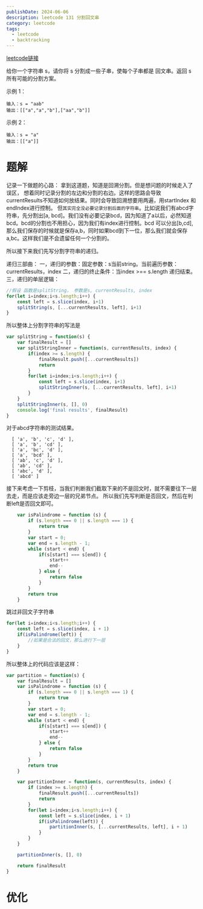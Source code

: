 ```yaml
---
publishDate: 2024-06-06
description: leetcode 131 分割回文串
category: leetcode
tags:
  - leetcode
  - backtracking
---
```


[leetcode链接](https://leetcode.cn/problems/palindrome-partitioning/description/)

给你一个字符串 s，请你将 s 分割成一些子串，使每个子串都是 
回文串。返回 s 所有可能的分割方案。

示例 1：

~~~
输入：s = "aab"
输出：[["a","a","b"],["aa","b"]]
~~~

示例 2：

~~~
输入：s = "a"
输出：[["a"]]
~~~

# 题解

记录一下做题的心路： 拿到这道题，知道是回溯分割。但是想问题的时候走入了误区， 想着同时记录分割的左边和分割的右边。这样的思路会导致currentResults不知道如何放结果。同时会导致回溯想要用两遍，用startIndex 和 endIndex进行控制。
但`其实完全没必要记录分割后面的字符串`。比如说我们有abcd字符串，先分割出[a, bcd]。我们没有必要记录bcd，因为知道了a以后，必然知道bcd。bcd的分割也不用担心，因为我们有index进行控制。bcd 可以分出[b,cd],那么我们保存的时候就是保存a,b，同时如果bcd到下一位，那么我们就会保存a,bc。这样我们是不会遗留任何一个分割的。

所以接下来我们先写分割字符串的递归。

递归三部曲：
一，递归的参数：固定参数：s当前string。当前遍历参数：currentResults，index
二，递归的终止条件：当index >== s.length 递归结束。
三，递归的单层逻辑：
```javascript
//假设 函数是splitString， 参数是s, currentResults, index
for(let i=index;i<s.length;i++) {
    const left = s.slice(index, i+1)
    splitString(s, [...currentResults, left], i+1)
}
```

所以整体上分割字符串的写法是

```javascript
var splitString = function(s) {
    var finalResult = []
    var splitStringInner = function(s, currentResults, index) {
        if(index >= s.length) {
            finalResult.push([...currentResults])
            return
        }
        for(let i=index;i<s.length;i++) {
            const left = s.slice(index, i+1)
            splitStringInner(s, [...currentResults, left], i+1)
        }
    }
    splitStringInner(s, [], 0)
    console.log('final results', finalResult)
}
```

对于abcd字符串的测试结果。

```
  [ 'a', 'b', 'c', 'd' ],
  [ 'a', 'b', 'cd' ],
  [ 'a', 'bc', 'd' ],
  [ 'a', 'bcd' ],
  [ 'ab', 'c', 'd' ],
  [ 'ab', 'cd' ],
  [ 'abc', 'd' ],
  [ 'abcd' ]
```

接下来考虑一下剪枝，当我们判断我们截取下来的不是回文时，就不需要往下一层去走，而是应该走旁边一层的兄弟节点。
所以我们先写判断是否回文，然后在判断left是否回文即可。

```javascript
    var isPalindrome = function (s) {
        if (s.length === 0 || s.length === 1) {
            return true
        }
        var start = 0;
        var end = s.length - 1;
        while (start < end) {
            if(s[start] === s[end]) {
                start++
                end--
            } else {
                return false
            }
        }
        return true
    }
```

跳过非回文子字符串

```javascript
for(let i=index;i<s.length;i++) {
    const left = s.slice(index, i + 1)
    if(isPalindrome(left)) {
        //如果是合法的回文，那么进行下一层
    }
}
```

所以整体上的代码应该是这样：

```javascript
var partition = function(s) {
    var finalResult = []
    var isPalindrome = function (s) {
        if (s.length === 0 || s.length === 1) {
            return true
        }
        var start = 0;
        var end = s.length - 1;
        while (start < end) {
            if(s[start] === s[end]) {
                start++
                end--
            } else {
                return false
            }
        }
        return true
    }

    var partitionInner = function(s, currentResults, index) {
        if (index >= s.length) {
            finalResult.push([...currentResults])
            return
        }
        for(let i=index;i<s.length;i++) {
            const left = s.slice(index, i + 1)
            if(isPalindrome(left)) {
                partitionInner(s, [...currentResults, left], i + 1)
            }
        }
    }

    partitionInner(s, [], 0)

    return finalResult
}
```

# 优化
